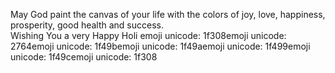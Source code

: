 
<head>
<title >Happy Holi

  </title>
  </head>
<body>


<h>May God paint the canvas of your life with the colors of joy, love, happiness, prosperity, good health and success.                             
Wishing You a very Happy Holi 
emoji unicode: 1f308emoji unicode: 2764emoji unicode: 1f49bemoji unicode: 1f49aemoji unicode: 1f499emoji unicode: 1f49cemoji unicode: 1f308</h>
</body>


